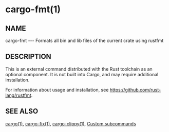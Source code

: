 # cargo-fmt(1)

## NAME

cargo-fmt --- Formats all bin and lib files of the current crate using rustfmt

## DESCRIPTION

This is an external command distributed with the Rust toolchain as an optional component.
It is not built into Cargo, and may require additional installation.

For information about usage and installation,
see <https://github.com/rust-lang/rustfmt>.

## SEE ALSO

[cargo(1)](cargo.md),
[cargo-fix(1)](cargo-fix.md),
[cargo-clippy(1)](cargo-clippy.md),
[Custom subcommands](../reference/external-tools.md#custom-subcommands)
